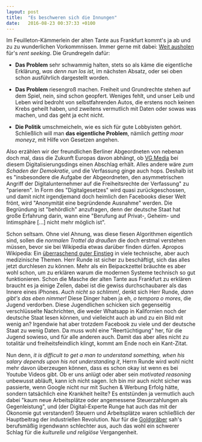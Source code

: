 ```yaml
---
layout: post
title:  "Es beschweren sich die Innungen"
date:   2016-08-23 00:37:33 +0100
---
```

Im Feuilleton-Kämmerlein der alten Tante aus Frankfurt kommt's ja ab
und zu zu wunderlichen Vorkommnissen. Immer gerne mit dabei:
[Weit ausholen](http://www.faz.net/-gsf-8kg74)
für's *rent seeking*. Die Grundregeln dafür:

* **Das Problem** sehr schwammig halten, stets so als käme die
    eigentliche Erklärung, *was denn nun los ist*, im nächsten
    Absatz, oder sei oben schon ausführlich dargestellt worden.

* **Das Problem** riesengroß machen. Freiheit und Grundrechte stehen
    auf dem Spiel, nein, sind schon geopfert. Weniges fehlt, und unser
    Leib und Leben wird bedroht von selbstfahrenden Autos, die erstens
    noch keinen Krebs geheilt haben, und zweitens vermutlich mit Daten
    oder sowas was machen, und das geht ja echt nicht.

* **Die Politik** umschmeicheln, wie es sich für gute Lobbyisten
    gehört. Schließlich will man **das eigentliche Problem**, nämlich
    *getting moar moneyz*, mit Hilfe von Gesetzen angehen.

Also erzählen wir der freundlichen Berliner Abgeordneten von
nebenan doch mal, dass die Zukunft Europas davon abhängt, ob [VG Media](https://www.vg-media.de/de/)
bei diesem Digitalisierungsdings einen Abschlag erhält. Alles andere
wäre *zum Schaden der Demokratie*, und die Verfassung
ginge auch hops. Deshalb ist es "insbesondere die Aufgabe der
Abgeordneten, den asymmetrischen Angriff der Digitalunternehmer auf
die Freiheitsrechte der Verfassung" zu "parieren". In Form des
"Digitalgesetzes" wird quasi zurückgeschossen, und damit nicht
irgendjemand doch heimlich den Facebooks dieser Welt frönt, wird
"Anonymität eine begründende Ausnahme" werden. Die Begründung ist
"behördlich" anzufragen, denn der deutsche Staat hat große Erfahrung
darin, wann eine "Berufung auf Privat-, Geheim- und Intimsphäre [...]
nicht mehr möglich ist".

Schon seltsam. Ohne viel Ahnung, was diese fiesen Algorithmen
eigentlich sind, sollen die *normalen Trottel da draußen* die doch
erstmal verstehen müssen, bevor sie bei Wikipedia etwas darüber finden
dürfen. Apropos Wikipedia: Ein [überraschend guter
Einstieg](https://de.wikipedia.org/wiki/Bin%C3%A4rer_Suchbaum) in
viele technische, aber auch medizinische Themen. Herr Runde ist sicher
zu beschäftigt, sich das alles jetzt durchlesen zu können. Mehr als
ein Beipackzettel bräuchte es aber wohl schon, um zu erklären warum
die modernen Systeme technisch so gut funktionieren. Schon die Masche
der alten Tante aus Frankfurt zu erklären braucht es ja einige Zeilen,
dabei ist die gewiss durchschaubarer als das Innere eines
iPhones. *Auch nicht so schlimm!*, denkt sich Herr Runde, *dann gibt's
das eben nimmer!* Diese Dinger haben ja eh, *o tempora o mores*, die
Jugend verdorben. Diese Jugendlichen schicken sich gegenseitig
verschlüsselte Nachrichten, die weder Whatsapp in Kalifornien noch der
deutsche Staat lesen können, und vielleicht auch ab und zu ein Bild
mit wenig an? Irgendwie hat aber trotzdem Facebook zu viele und der
deutsche Staat zu wenig Daten. Da muss wohl eine "Reertüchtigung" her,
für die Jugend sowieso, und für alle anderen auch. Damit das aber
alles nicht zu totalitär und freiheitsfeindlich klingt, kommt am Ende
noch ein Kant-Zitat.

Nun denn, *it is difficult to get a man to understand something, when
his salary depends upon his not understanding it*, Herrn Runde wird
wohl nicht mehr davon überzeugen können, dass es schon okay ist wenn
es bei Youtube Videos gibt. Ob er uns anlügt oder aber sein *motivated
reasoning* unbewusst abläuft, kann ich nicht sagen. Ich bin mir auch
nicht sicher was passierte, wenn Google nicht nur mit Suchen & Werbung
Erfolg hätte, sondern tatsächlich eine Krankheit heilte? Es entstünden
ja vermutlich auch dabei "kaum neue Arbeitsplätze oder angemessene
Steuerzahlungen als Gegenleistung", und (der Digital-Experte Runge
hat auch das mit der Ökonomie gut verstanden!) Steuern und
Arbeitsplätze waren schließlich der Hauptbeitrag der industriellen
Revolution. Nur für die
[Goldgräber](https://de.wikipedia.org/wiki/Goldgr%C3%A4ber_(Rheinland))
sah's berufsmäßig irgendwann schlechter aus, auch das wohl ein
schwerer Schlag für die *kulturelle und religiöse* Vergangenheit.
